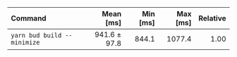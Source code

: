 | Command | Mean [ms] | Min [ms] | Max [ms] | Relative |
|:---|---:|---:|---:|---:|
| `yarn bud build --minimize` | 941.6 ± 97.8 | 844.1 | 1077.4 | 1.00 |
